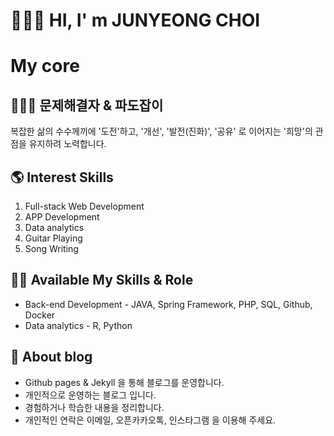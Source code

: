 
# 🙋🏻‍♂️ HI, I' m JUNYEONG CHOI


# My core
## 🏄🏽‍♂️ 문제해결자 & 파도잡이  
복잡한 삶의 수수께끼에 '도전'하고, '개선', '발전(진화)', '공유' 로 이어지는 '희망'의 관점을 유지하려 노력합니다.


## 🌎 Interest Skills  
1. Full-stack Web Development  
2. APP Development  
3. Data analytics  
4. Guitar Playing
5. Song Writing 


## ✍🏼 Available My Skills & Role
* Back-end Development - JAVA, Spring Framework, PHP, SQL, Github, Docker  
* Data analytics - R, Python  


## 📕 About blog
* Github pages & Jekyll 을 통해 블로그를 운영합니다. 
* 개인적으로 운영하는 블로그 입니다. 
* 경험하거나 학습한 내용을 정리합니다.
* 개인적인 연락은 이메일, 오픈카카오톡, 인스타그램 을 이용해 주세요.


